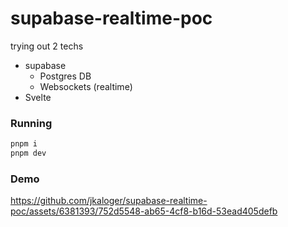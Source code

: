 # supabase-realtime-poc

trying out 2 techs
- supabase
  - Postgres DB
  - Websockets (realtime)
- Svelte

### Running

```bash
pnpm i
pnpm dev
```

### Demo



https://github.com/jkaloger/supabase-realtime-poc/assets/6381393/752d5548-ab65-4cf8-b16d-53ead405defb

